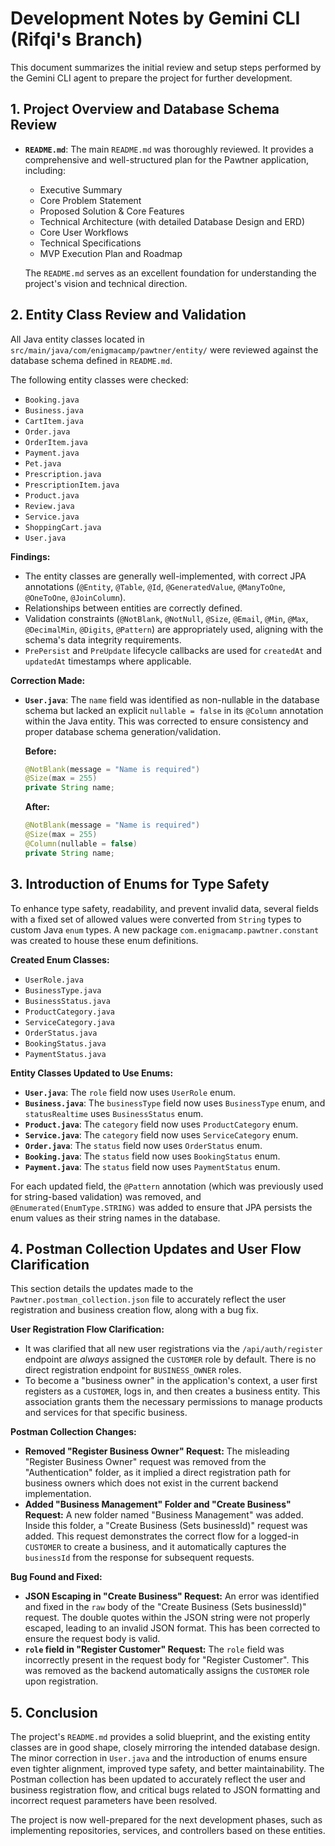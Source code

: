 # Development Notes by Gemini CLI (Rifqi's Branch)

This document summarizes the initial review and setup steps performed by the Gemini CLI agent to prepare the project for further development.

## 1. Project Overview and Database Schema Review

- **`README.md`**: The main `README.md` was thoroughly reviewed. It provides a comprehensive and well-structured plan for the Pawtner application, including:
    - Executive Summary
    - Core Problem Statement
    - Proposed Solution & Core Features
    - Technical Architecture (with detailed Database Design and ERD)
    - Core User Workflows
    - Technical Specifications
    - MVP Execution Plan and Roadmap

    The `README.md` serves as an excellent foundation for understanding the project's vision and technical direction.

## 2. Entity Class Review and Validation

All Java entity classes located in `src/main/java/com/enigmacamp/pawtner/entity/` were reviewed against the database schema defined in `README.md`.

The following entity classes were checked:
- `Booking.java`
- `Business.java`
- `CartItem.java`
- `Order.java`
- `OrderItem.java`
- `Payment.java`
- `Pet.java`
- `Prescription.java`
- `PrescriptionItem.java`
- `Product.java`
- `Review.java`
- `Service.java`
- `ShoppingCart.java`
- `User.java`

**Findings:**
- The entity classes are generally well-implemented, with correct JPA annotations (`@Entity`, `@Table`, `@Id`, `@GeneratedValue`, `@ManyToOne`, `@OneToOne`, `@JoinColumn`).
- Relationships between entities are correctly defined.
- Validation constraints (`@NotBlank`, `@NotNull`, `@Size`, `@Email`, `@Min`, `@Max`, `@DecimalMin`, `@Digits`, `@Pattern`) are appropriately used, aligning with the schema's data integrity requirements.
- `PrePersist` and `PreUpdate` lifecycle callbacks are used for `createdAt` and `updatedAt` timestamps where applicable.

**Correction Made:**
- **`User.java`**: The `name` field was identified as non-nullable in the database schema but lacked an explicit `nullable = false` in its `@Column` annotation within the Java entity. This was corrected to ensure consistency and proper database schema generation/validation.

    **Before:**
    ```java
    @NotBlank(message = "Name is required")
    @Size(max = 255)
    private String name;
    ```

    **After:**
    ```java
    @NotBlank(message = "Name is required")
    @Size(max = 255)
    @Column(nullable = false)
    private String name;
    ```

## 3. Introduction of Enums for Type Safety

To enhance type safety, readability, and prevent invalid data, several fields with a fixed set of allowed values were converted from `String` types to custom Java `enum` types. A new package `com.enigmacamp.pawtner.constant` was created to house these enum definitions.

**Created Enum Classes:**
- `UserRole.java`
- `BusinessType.java`
- `BusinessStatus.java`
- `ProductCategory.java`
- `ServiceCategory.java`
- `OrderStatus.java`
- `BookingStatus.java`
- `PaymentStatus.java`

**Entity Classes Updated to Use Enums:**
- **`User.java`**: The `role` field now uses `UserRole` enum.
- **`Business.java`**: The `businessType` field now uses `BusinessType` enum, and `statusRealtime` uses `BusinessStatus` enum.
- **`Product.java`**: The `category` field now uses `ProductCategory` enum.
- **`Service.java`**: The `category` field now uses `ServiceCategory` enum.
- **`Order.java`**: The `status` field now uses `OrderStatus` enum.
- **`Booking.java`**: The `status` field now uses `BookingStatus` enum.
- **`Payment.java`**: The `status` field now uses `PaymentStatus` enum.

For each updated field, the `@Pattern` annotation (which was previously used for string-based validation) was removed, and `@Enumerated(EnumType.STRING)` was added to ensure that JPA persists the enum values as their string names in the database.

## 4. Postman Collection Updates and User Flow Clarification

This section details the updates made to the `Pawtner.postman_collection.json` file to accurately reflect the user registration and business creation flow, along with a bug fix.

**User Registration Flow Clarification:**
- It was clarified that all new user registrations via the `/api/auth/register` endpoint are *always* assigned the `CUSTOMER` role by default. There is no direct registration endpoint for `BUSINESS_OWNER` roles.
- To become a "business owner" in the application's context, a user first registers as a `CUSTOMER`, logs in, and then creates a business entity. This association grants them the necessary permissions to manage products and services for that specific business.

**Postman Collection Changes:**
- **Removed "Register Business Owner" Request:** The misleading "Register Business Owner" request was removed from the "Authentication" folder, as it implied a direct registration path for business owners which does not exist in the current backend implementation.
- **Added "Business Management" Folder and "Create Business" Request:** A new folder named "Business Management" was added. Inside this folder, a "Create Business (Sets businessId)" request was added. This request demonstrates the correct flow for a logged-in `CUSTOMER` to create a business, and it automatically captures the `businessId` from the response for subsequent requests.

**Bug Found and Fixed:**
- **JSON Escaping in "Create Business" Request:** An error was identified and fixed in the `raw` body of the "Create Business (Sets businessId)" request. The double quotes within the JSON string were not properly escaped, leading to an invalid JSON format. This has been corrected to ensure the request body is valid.
- **`role` field in "Register Customer" Request:** The `role` field was incorrectly present in the request body for "Register Customer". This was removed as the backend automatically assigns the `CUSTOMER` role upon registration.

## 5. Conclusion

The project's `README.md` provides a solid blueprint, and the existing entity classes are in good shape, closely mirroring the intended database design. The minor correction in `User.java` and the introduction of enums ensure even tighter alignment, improved type safety, and better maintainability. The Postman collection has been updated to accurately reflect the user and business registration flow, and critical bugs related to JSON formatting and incorrect request parameters have been resolved.

The project is now well-prepared for the next development phases, such as implementing repositories, services, and controllers based on these entities.